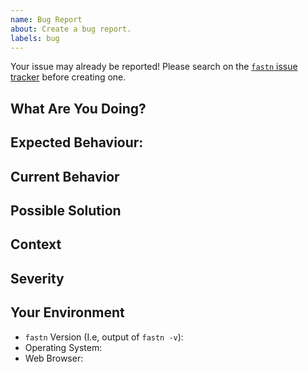 ```yaml
---
name: Bug Report
about: Create a bug report.
labels: bug
---
```


Your issue may already be reported! Please search on the [`fastn` issue tracker](https://github.com/fastn-stack/fastn/issues) before creating one.

<!--- fastn Issue Tracker is only for bugs or defects, please 
      suggest feature requests and ideas on 
      https://github.com/orgs/fastn-stack/discussions/categories/ideas-rfcs -->

<!-- PLEASE DO NOT REPORT SECURITY ISSUE IN PUBLIC, mail it to
security@fifthtry.com -->

## What Are You Doing?

<!--- Please tell us what is triggering the problematic behaviour -->

## Expected Behaviour:

<!--- What were you hoping to happen -->

## Current Behavior

<!--- What happened insted? -->

## Possible Solution

<!--- Not obligatory, but suggest a fix/reason for the bug -->

## Context

<!--- How has this issue affected you? What are you trying to accomplish? -->
<!--- Providing context helps us come up with a solution that is most useful in the real world -->

## Severity

<!-- Please tell us how severe is this problem for you. Can you
not use fastn at all. Is this an annoyance, or blocker? Are you
losing data because of it? If suspect this is a SECURITY issue, 
please do not create public issue and mail to security@fifthtry.com
instead. -->

## Your Environment

<!--- Include as many relevant details about the environment you experienced the bug in -->

- `fastn` Version (I.e, output of `fastn -v`):
- Operating System:
- Web Browser:
